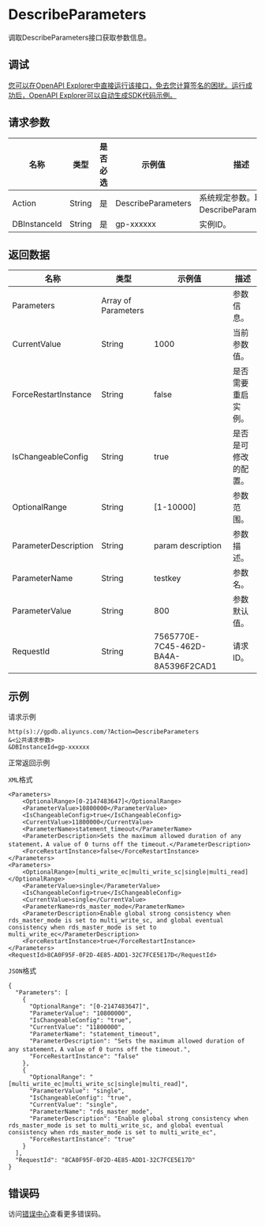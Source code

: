 # DescribeParameters

调取DescribeParameters接口获取参数信息。

## 调试

[您可以在OpenAPI Explorer中直接运行该接口，免去您计算签名的困扰。运行成功后，OpenAPI Explorer可以自动生成SDK代码示例。](https://api.aliyun.com/#product=gpdb&api=DescribeParameters&type=RPC&version=2016-05-03)

## 请求参数

|名称|类型|是否必选|示例值|描述|
|--|--|----|---|--|
|Action|String|是|DescribeParameters|系统规定参数。取值：DescribeParameters。 |
|DBInstanceId|String|是|gp-xxxxxx|实例ID。 |

## 返回数据

|名称|类型|示例值|描述|
|--|--|---|--|
|Parameters|Array of Parameters| |参数信息。 |
|CurrentValue|String|1000|当前参数值。 |
|ForceRestartInstance|String|false|是否需要重启实例。 |
|IsChangeableConfig|String|true|是否是可修改的配置。 |
|OptionalRange|String|\[1-10000\]|参数范围。 |
|ParameterDescription|String|param description|参数描述。 |
|ParameterName|String|testkey|参数名。 |
|ParameterValue|String|800|参数默认值。 |
|RequestId|String|7565770E-7C45-462D-BA4A-8A5396F2CAD1|请求ID。 |

## 示例

请求示例

```
http(s)://gpdb.aliyuncs.com/?Action=DescribeParameters
&<公共请求参数>
&DBInstanceId=gp-xxxxxx
```

正常返回示例

`XML`格式

```
<Parameters>
    <OptionalRange>[0-2147483647]</OptionalRange>
    <ParameterValue>10800000</ParameterValue>
    <IsChangeableConfig>true</IsChangeableConfig>
    <CurrentValue>11800000</CurrentValue>
    <ParameterName>statement_timeout</ParameterName>
    <ParameterDescription>Sets the maximum allowed duration of any statement，A value of 0 turns off the timeout.</ParameterDescription>
    <ForceRestartInstance>false</ForceRestartInstance>
</Parameters>
<Parameters>
    <OptionalRange>[multi_write_ec|multi_write_sc|single|multi_read]</OptionalRange>
    <ParameterValue>single</ParameterValue>
    <IsChangeableConfig>true</IsChangeableConfig>
    <CurrentValue>single</CurrentValue>
    <ParameterName>rds_master_mode</ParameterName>
    <ParameterDescription>Enable global strong consistency when rds_master_mode is set to multi_write_sc, and global eventual consistency when rds_master_mode is set to multi_write_ec</ParameterDescription>
    <ForceRestartInstance>true</ForceRestartInstance>
</Parameters>
<RequestId>8CA0F95F-0F2D-4E85-ADD1-32C7FCE5E17D</RequestId>
```

`JSON`格式

```
{
  "Parameters": [
    {
      "OptionalRange": "[0-2147483647]",
      "ParameterValue": "10800000",
      "IsChangeableConfig": "true",
      "CurrentValue": "11800000",
      "ParameterName": "statement_timeout",
      "ParameterDescription": "Sets the maximum allowed duration of any statement，A value of 0 turns off the timeout.",
      "ForceRestartInstance": "false"
    },
    {
      "OptionalRange": "[multi_write_ec|multi_write_sc|single|multi_read]",
      "ParameterValue": "single",
      "IsChangeableConfig": "true",
      "CurrentValue": "single",
      "ParameterName": "rds_master_mode",
      "ParameterDescription": "Enable global strong consistency when rds_master_mode is set to multi_write_sc, and global eventual consistency when rds_master_mode is set to multi_write_ec",
      "ForceRestartInstance": "true"
    }
  ],
  "RequestId": "8CA0F95F-0F2D-4E85-ADD1-32C7FCE5E17D"
}
```

## 错误码

访问[错误中心](https://error-center.alibabacloud.com/status/product/gpdb)查看更多错误码。

